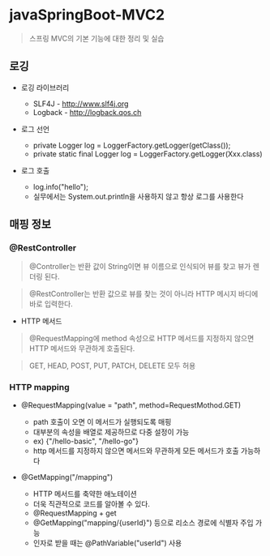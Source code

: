 # javaSpringBoot-MVC2

> 스프링 MVC의 기본 기능에 대한 정리 및 실습



## 로깅

* 로깅 라이브러리
  + SLF4J - http://www.slf4j.org
  + Logback - http://logback.qos.ch

* 로그 선언

  + private Logger log = LoggerFactory.getLogger(getClass());
  + private static final Logger log = LoggerFactory.getLogger(Xxx.class)

* 로그 호출 

  + log.info("hello");
  + 실무에서는 System.out.println을 사용하지 않고 항상 로그를 사용한다



## 매핑 정보

### @RestController

> @Controller는 반환 값이 String이면 뷰 이름으로 인식되어 뷰를 찾고 뷰가 렌더링 된다. 

> @RestController는 반환 값으로 뷰를 찾는 것이 아니라 HTTP 메시지 바디에 바로 입력한다.

* HTTP 메서드

> @RequestMapping에 method 속성으로 HTTP 메서드를 지정하지 않으면 HTTP 메서드와 무관하게 호출된다.

> GET, HEAD, POST, PUT, PATCH, DELETE 모두 허용



### HTTP mapping

* @RequestMapping(value = "path", method=RequestMothod.GET)
  
  - path 호출이 오면 이 메서드가 실행되도록 매핑 
  - 대부분의 속성을 배열로 제공하므로 다중 설정이 가능 
  - ex) {"/hello-basic", "/hello-go"}
  - http 메서드를 지정하지 않으면 메서드와 무관하게 모든 메서드가 호출 가능하다

* @GetMapping("/mapping")

  - HTTP 메서드를 축약한 애노테이션
  - 더욱 직관적으로 코드를 알아볼 수 있다.
  - @RequestMapping + get
  - @GetMapping("mapping/{userId}") 등으로 리소스 경로에 식별자 주입 가능
  - 인자로 받을 때는 @PathVariable("userId") 사용




